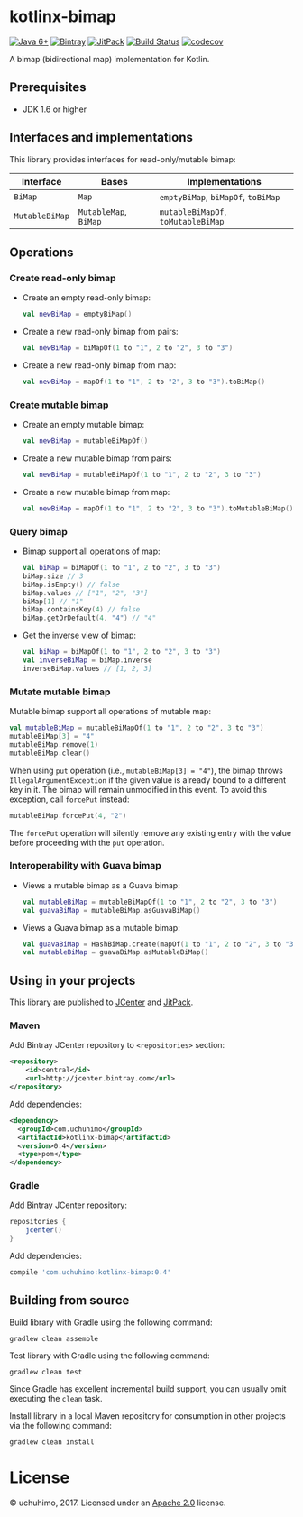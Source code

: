 # kotlinx-bimap

[![Java 6+](https://img.shields.io/badge/Java-6+-4c7e9f.svg)](http://java.oracle.com)
[![Bintray](https://api.bintray.com/packages/uchuhimo/maven/kotlinx-bimap/images/download.svg)](https://bintray.com/uchuhimo/maven/kotlinx-bimap/_latestVersion)
[![JitPack](https://jitpack.io/v/uchuhimo/kotlinx-bimap.svg)](https://jitpack.io/#uchuhimo/kotlinx-bimap)
[![Build Status](https://travis-ci.org/uchuhimo/kotlinx-bimap.svg?branch=master)](https://travis-ci.org/uchuhimo/kotlinx-bimap)
[![codecov](https://codecov.io/gh/uchuhimo/kotlinx-bimap/branch/master/graph/badge.svg)](https://codecov.io/gh/uchuhimo/kotlinx-bimap)

A bimap (bidirectional map) implementation for Kotlin.

## Prerequisites

- JDK 1.6 or higher

## Interfaces and implementations

This library provides interfaces for read-only/mutable bimap:

| Interface | Bases | Implementations |
| - | - | - |
| `BiMap` | `Map` | `emptyBiMap`, `biMapOf`, `toBiMap` |
| `MutableBiMap` | `MutableMap`, `BiMap` | `mutableBiMapOf`, `toMutableBiMap` |

## Operations

### Create read-only bimap

- Create an empty read-only bimap:

  ```kotlin
  val newBiMap = emptyBiMap()
  ```

- Create a new read-only bimap from pairs:

  ```kotlin
  val newBiMap = biMapOf(1 to "1", 2 to "2", 3 to "3")
  ```

- Create a new read-only bimap from map:

  ```kotlin
  val newBiMap = mapOf(1 to "1", 2 to "2", 3 to "3").toBiMap()
  ```

### Create mutable bimap

- Create an empty mutable bimap:

  ```kotlin
  val newBiMap = mutableBiMapOf()
  ```

- Create a new mutable bimap from pairs:

  ```kotlin
  val newBiMap = mutableBiMapOf(1 to "1", 2 to "2", 3 to "3")
  ```

- Create a new mutable bimap from map:

  ```kotlin
  val newBiMap = mapOf(1 to "1", 2 to "2", 3 to "3").toMutableBiMap()
  ```

### Query bimap

- Bimap support all operations of map:

  ```kotlin
  val biMap = biMapOf(1 to "1", 2 to "2", 3 to "3")
  biMap.size // 3
  biMap.isEmpty() // false
  biMap.values // ["1", "2", "3"]
  biMap[1] // "1"
  biMap.containsKey(4) // false
  biMap.getOrDefault(4, "4") // "4"
  ```

- Get the inverse view of bimap:

  ```kotlin
  val biMap = biMapOf(1 to "1", 2 to "2", 3 to "3")
  val inverseBiMap = biMap.inverse
  inverseBiMap.values // [1, 2, 3]
  ```

### Mutate mutable bimap

Mutable bimap support all operations of mutable map:

```kotlin
val mutableBiMap = mutableBiMapOf(1 to "1", 2 to "2", 3 to "3")
mutableBiMap[3] = "4"
mutableBiMap.remove(1)
mutableBiMap.clear()
```

When using `put` operation (i.e., `mutableBiMap[3] = "4"`), the bimap throws `IllegalArgumentException` if the given value is already bound to a different key in it. The bimap will remain unmodified in this event. To avoid this exception, call `forcePut` instead:

```kotlin
mutableBiMap.forcePut(4, "2")
```

The `forcePut` operation will silently remove any existing entry with the value before proceeding with the `put` operation.

### Interoperability with Guava bimap

- Views a mutable bimap as a Guava bimap:

  ```kotlin
  val mutableBiMap = mutableBiMapOf(1 to "1", 2 to "2", 3 to "3")
  val guavaBiMap = mutableBiMap.asGuavaBiMap()
  ```

- Views a Guava bimap as a mutable bimap:

  ```kotlin
  val guavaBiMap = HashBiMap.create(mapOf(1 to "1", 2 to "2", 3 to "3"))
  val mutableBiMap = guavaBiMap.asMutableBiMap()
  ```

## Using in your projects

This library are published to  [JCenter](https://bintray.com/uchuhimo/maven/kotlinx-bimap) and [JitPack](https://jitpack.io/#uchuhimo/kotlinx-bimap).

### Maven

Add Bintray JCenter repository to `<repositories>` section:

```xml
<repository>
    <id>central</id>
    <url>http://jcenter.bintray.com</url>
</repository>
```

Add dependencies:

```xml
<dependency>
  <groupId>com.uchuhimo</groupId>
  <artifactId>kotlinx-bimap</artifactId>
  <version>0.4</version>
  <type>pom</type>
</dependency>
```

### Gradle

Add Bintray JCenter repository:

```groovy
repositories {
    jcenter()
}
```

Add dependencies:

```groovy
compile 'com.uchuhimo:kotlinx-bimap:0.4'
```

## Building from source

Build library with Gradle using the following command:

```
gradlew clean assemble
```

Test library with Gradle using the following command:

```
gradlew clean test
```

Since Gradle has excellent incremental build support, you can usually omit executing the `clean` task.

Install library in a local Maven repository for consumption in other projects via the following command:

```
gradlew clean install
```

# License

© uchuhimo, 2017. Licensed under an [Apache 2.0](./LICENSE) license.
